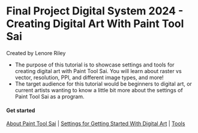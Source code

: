 # Final Project Digital System 2024 - Creating Digital Art With Paint Tool Sai
Created by Lenore Riley  
- The purpose of this tutorial is to showcase settings and tools for creating digital art with Paint Tool Sai. You will learn about raster vs vector, resolution, PPI, and different image types, and more!
- The target audience for this tutorial would be beginners to digital art, or current artists wanting to know a little bit more about the settings of Paint Tool Sai as a program.
#### Get started
[ About Paint Tool Sai](sai.md) | [Settings for Getting Started With Digital Art](settings.md) | [Tools](tools.md)
